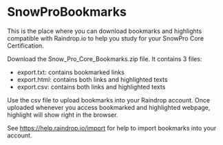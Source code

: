 # SnowProBookmarks

This is the place where you can download bookmarks and highlights compatible with Raindrop.io to help you study for your SnowPro Core Certification.

Download the Snow_Pro_Core_Bookmarks.zip file. It contains 3 files: 
- export.txt: contains bookmarked links
- export.html: contains both links and highlighted texts
- export.csv: contains both links and highlighted texts

Use the csv file to upload bookmarks into your Raindrop account. Once uploaded whenever you access bookmarked and highlighted webpage, highlight will show right in the browser.

See https://help.raindrop.io/import for help to import bookmarks into your account.
